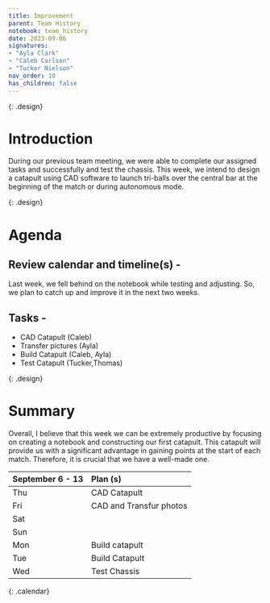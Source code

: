 ```yaml
---
title: Improvement
parent: Team History
notebook: team_history
date: 2023-09-06
signatures:
- "Ayla Clark"
- "Caleb Carlson"
- "Tucker Nielson"
nav_order: 10
has_children: false
---
```


{: .design}
# Introduction

During our previous team meeting, we were able to complete our assigned tasks and successfully and test the chassis. This week, we intend to design a catapult using CAD software to launch tri-balls over the central bar at the beginning of the match or during autonomous mode.

{: .design}
# Agenda 

## Review calendar and timeline(s) -
Last week, we fell behind on the notebook while testing and adjusting. So, we plan to catch up and improve it in the next two weeks.

## Tasks -
* CAD Catapult	(Caleb)
* Transfer pictures 						    (Ayla)
* Build Catapult					    (Caleb, Ayla)
* Test Catapult							   (Tucker,Thomas)

{: .design}
# Summary
Overall, I believe that this week we can be extremely productive by focusing on creating a notebook and constructing our first catapult. This catapult will provide us with a significant advantage in gaining points at the start of each match. Therefore, it is crucial that we have a well-made one.

| September 6 - 13  | Plan (s) |
|:---|:---|
| Thu | CAD Catapult |
| Fri | CAD and Transfur photos|
| Sat | |
| Sun |  |
| Mon | Build catapult |
| Tue | Build Catapult |
| Wed | Test Chassis |
{: .calendar}